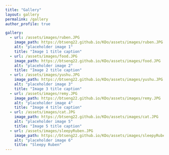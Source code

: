 ```yaml
---
title: "Gallery"
layout: gallery
permalink: /gallery
author_profile: true

gallery:
  - url: /assets/images/ruben.JPG
    image_path: https://btseng22.github.io/KDo/assets/images/ruben.JPG
    alt: "placeholder image 1"
    title: "Image 1 title caption"
  - url: /assets/images/food.JPG
    image_path: https://btseng22.github.io/KDo/assets/images/food.JPG
    alt: "placeholder image 2"
    title: "Image 2 title caption"
  - url: /assets/images/yushu.JPG
    image_path: https://btseng22.github.io/KDo/assets/images/yushu.JPG
    alt: "placeholder image 3"
    title: "Image 3 title caption"
  - url: /assets/images/remy.JPG
    image_path: https://btseng22.github.io/KDo/assets/images/remy.JPG
    alt: "placeholder image 4"
    title: "Image 4 title caption"
  - url: /assets/images/cat.JPG
    image_path: https://btseng22.github.io/KDo/assets/images/cat.JPG
    alt: "placeholder image 5"
    title: "Image 5 title caption"
  - url: /assets/images/sleepyRuben.JPG
    image_path: https://btseng22.github.io/KDo/assets/images/sleepyRuben.JPG
    alt: "placeholder image 6"
    title: "Sleepy Ruben"
---
```

